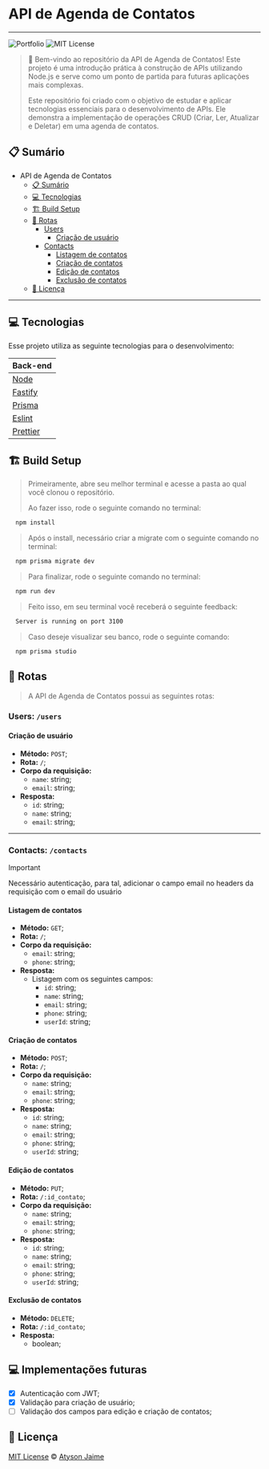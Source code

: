# API de Agenda de Contatos

---

![Portfolio](https://img.shields.io/badge/Atysonjaime-API_Agenda_de_Contatos-%23EA580C)
![MIT License](https://img.shields.io/badge/License-MIT-green.svg)

> 📒 Bem-vindo ao repositório da API de Agenda de Contatos! Este projeto é uma introdução prática à construção de APIs utilizando Node.js e serve como um ponto de partida para futuras aplicações mais complexas.
>
> Este repositório foi criado com o objetivo de estudar e aplicar tecnologias essenciais para o desenvolvimento de APIs. Ele demonstra a implementação de operações CRUD (Criar, Ler, Atualizar e Deletar) em uma agenda de contatos.

## 📋 Sumário

- API de Agenda de Contatos
  - [📋 Sumário](#-sumário)
  - [💻 Tecnologias](#-tecnologias)
  - [🏗️ Build Setup](#️-build-setup)
  - [🚀 Rotas](#-rotas)
    - [Users](#users-users)
      - [Criação de usuário](#criação-de-usuário)
    - [Contacts](#contacts-contacts)
      - [Listagem de contatos](#listagem-de-contatos)
      - [Criação de contatos](#criação-de-contatos)
      - [Edição de contatos](#edição-de-contatos)
      - [Exclusão de contatos](#exclusão-de-contatos)
  - [📝 Licença](#-licença)

---

## 💻 Tecnologias

Esse projeto utiliza as seguinte tecnologias para o desenvolvimento:

| Back-end                        |
| ------------------------------- |
| [Node](https://nodejs.org/en)   |
| [Fastify](https://fastify.dev)  |
| [Prisma](https://www.prisma.io) |
| [Eslint](https://eslint.org)    |
| [Prettier](https://prettier.io) |

## 🏗️ Build Setup

> Primeiramente, abre seu melhor terminal e acesse a pasta ao qual você clonou o repositório.
>
> Ao fazer isso, rode o seguinte comando no terminal:

```sh
  npm install
```

> Após o install, necessário criar a migrate com o seguinte comando no terminal:

```sh
  npm prisma migrate dev
```

> Para finalizar, rode o seguinte comando no terminal:

```sh
  npm run dev
```

> Feito isso, em seu terminal você receberá o seguinte feedback:

```sh
  Server is running on port 3100
```

> Caso deseje visualizar seu banco, rode o seguinte comando:

```sh
  npm prisma studio
```

## 🚀 Rotas

> A API de Agenda de Contatos possui as seguintes rotas:

### Users: `/users`

#### Criação de usuário

- **Método:** `POST`;
- **Rota:** `/`;
- **Corpo da requisição:**
  - `name`: string;
  - `email`: string;
- **Resposta:**
  - `id`: string;
  - `name`: string;
  - `email`: string;

---

### Contacts: `/contacts`

> [!IMPORTANT]
> Necessário autenticação, para tal, adicionar o campo email no headers da requisição com o email do usuário

#### Listagem de contatos

- **Método:** `GET`;
- **Rota:** `/`;
- **Corpo da requisição:**
  - `email`: string;
  - `phone`: string;
- **Resposta:**
  - Listagem com os seguintes campos:
    - `id`: string;
    - `name`: string;
    - `email`: string;
    - `phone`: string;
    - `userId`: string;

#### Criação de contatos

- **Método:** `POST`;
- **Rota:** `/`;
- **Corpo da requisição:**
  - `name`: string;
  - `email`: string;
  - `phone`: string;
- **Resposta:**
  - `id`: string;
  - `name`: string;
  - `email`: string;
  - `phone`: string;
  - `userId`: string;

#### Edição de contatos

- **Método:** `PUT`;
- **Rota:** `/:id_contato`;
- **Corpo da requisição:**
  - `name`: string;
  - `email`: string;
  - `phone`: string;
- **Resposta:**
  - `id`: string;
  - `name`: string;
  - `email`: string;
  - `phone`: string;
  - `userId`: string;

#### Exclusão de contatos

- **Método:** `DELETE`;
- **Rota:** `/:id_contato`;
- **Resposta:**
  - boolean;

## 💻 Implementações futuras

- [x] Autenticação com JWT;
- [x] Validação para criação de usuário;
- [ ] Validação dos campos para edição e criação de contatos;

## 📝 Licença

[MIT License](https://github.com/AtysonJaime/api_with_node_fastify_prisma_typescript/blob/master/LICENSE) © [Atyson Jaime](https://atysonjaime.github.io)
